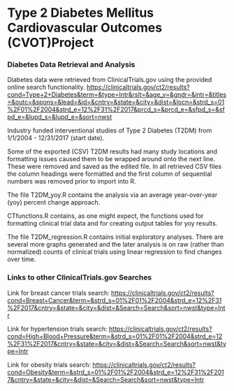 ﻿# Type 2 Diabetes Mellitus Cardiovascular Outcomes (CVOT)Project

### Diabetes Data Retrieval and Analysis

Diabetes data were retrieved from ClinicalTrials.gov using the provided online search functionality.
https://clinicaltrials.gov/ct2/results?cond=Type+2+Diabetes&term=&type=Intr&rslt=&age_v=&gndr=&intr=&titles=&outc=&spons=&lead=&id=&cntry=&state=&city=&dist=&locn=&strd_s=01%2F01%2F2004&strd_e=12%2F31%2F2017&prcd_s=&prcd_e=&sfpd_s=&sfpd_e=&lupd_s=&lupd_e=&sort=nwst

Industry funded interventional studies of Type 2 Diabetes (T2DM) from 1/1/2004 - 12/31/2017 (start date).

Some of the exported (CSV) T2DM results had many study locations and formatting issues caused them to be wrapped around onto the next line. These were removed and saved as the edited file. In all retrieved CSV files the column headings were formatted and the first column of sequential numbers was removed prior to import into R.

The file T2DM_yoy.R contains the analysis via an average year-over-year (yoy) percent change approach.

CTfunctions.R contains, as one might expect, the functions used for formatting clinical trial data and for creating output tables for yoy results.

The file T2DM_regression.R contains initial exploratory analyses. There are several more graphs generated and the later analysis is on raw (rather than normalized) counts of clinical trials using linear regression to find changes over time.


### Links to other ClinicalTrials.gov Searches

Link for breast cancer trials search:
https://clinicaltrials.gov/ct2/results?cond=Breast+Cancer&term=&strd_s=01%2F01%2F2004&strd_e=12%2F31%2F2017&cntry=&state=&city=&dist=&Search=Search&sort=nwst&type=Intr

Link for hypertension trials search:
https://clinicaltrials.gov/ct2/results?cond=High+Blood+Pressure&term=&strd_s=01%2F01%2F2004&strd_e=12%2F31%2F2017&cntry=&state=&city=&dist=&Search=Search&sort=nwst&type=Intr

Link for obesity trials search:
https://clinicaltrials.gov/ct2/results?cond=Obesity&term=&strd_s=01%2F01%2F2004&strd_e=12%2F31%2F2017&cntry=&state=&city=&dist=&Search=Search&sort=nwst&type=Intr

